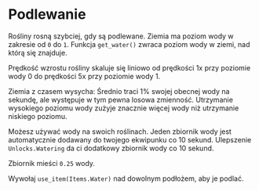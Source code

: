 # Podlewanie
Rośliny rosną szybciej, gdy są podlewane. Ziemia ma poziom wody w zakresie od `0` do `1`.
Funkcja `get_water()` zwraca poziom wody w ziemi, nad którą się znajduje.

Prędkość wzrostu rośliny skaluje się liniowo od prędkości 1x przy poziomie wody 0 do prędkości 5x przy poziomie wody 1.

Ziemia z czasem wysycha: Średnio traci 1% swojej obecnej wody na sekundę, ale występuje w tym pewna losowa zmienność. Utrzymanie wysokiego poziomu wody zużyje znacznie więcej wody niż utrzymanie niskiego poziomu.

Możesz używać wody na swoich roślinach. Jeden zbiornik wody jest automatycznie dodawany do twojego ekwipunku co 10 sekund.
Ulepszenie `Unlocks.Watering` da ci dodatkowy zbiornik wody co 10 sekund.

Zbiornik mieści `0.25` wody.

Wywołaj `use_item(Items.Water)` nad dowolnym podłożem, aby je podlać.